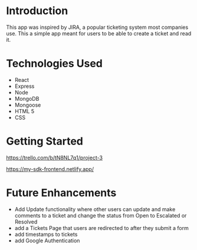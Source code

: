 # Introduction 

This app was inspired by JIRA, a popular ticketing system most companies use. This a simple app meant for users to be able to create a ticket and read it. 

# Technologies Used

- React
- Express
- Node
- MongoDB
- Mongoose
- HTML 5 
- CSS

# Getting Started

https://trello.com/b/tN8NL7q1/project-3

https://my-sdk-frontend.netlify.app/

# Future Enhancements

- Add Update functionality where other users can update and make comments to a ticket and change the status from Open to Escalated or Resolved
- add a Tickets Page that users are redirected to after they submit a form
- add timestamps to tickets
- add Google Authentication